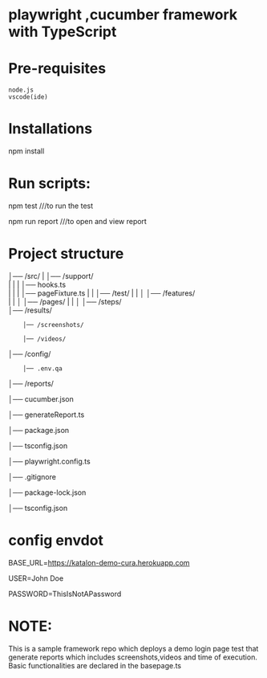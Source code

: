 # playwright ,cucumber framework with TypeScript

# Pre-requisites
    node.js
    vscode(ide)

# Installations
npm install

# Run scripts:

npm test     ///to run the test

npm run report     ///to open and view report

# Project structure
│── /src/
       |
       │── /support/          
       |      |
       |      │── hooks.ts     
       |      | 
       |      │── pageFixture.ts 
       |      | 
       │── /test/ 
       |      | 
       │      │── /features/        
       |      | 
       │      │── /pages/ 
       |      | 
       │      │── /steps/           
│── /results/

        │── /screenshots/ 
        
        │── /videos/ 
        
│── /config/

        │── .env.qa
        
│── /reports/

│── cucumber.json

│── generateReport.ts   

│── package.json        

│── tsconfig.json      

│── playwright.config.ts 

│── .gitignore        

│── package-lock.json

│── tsconfig.json

# config envdot

BASE_URL=https://katalon-demo-cura.herokuapp.com

USER=John Doe

PASSWORD=ThisIsNotAPassword

# NOTE: 

This is a sample framework repo which deploys a demo login page  test that generate reports which includes screenshots,videos and time of execution.
Basic functionalities are declared in the basepage.ts 
